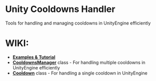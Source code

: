 # Unity Cooldowns Handler
Tools for handling and managing cooldowns in UnityEngine efficiently

# WIKI:
* **[Examples & Tutorial]**
* **[CooldownsManager]** class - 
For handling multiple cooldowns in UnityEngine efficiently
* **[Cooldown]** class - 
For handling a single cooldown in UnityEngine

[Examples & Tutorial]: https://github.com/JosepeDev/UnityCooldownsHandler/wiki/Examples-&-Tutorial
[CooldownsManager]: https://github.com/JosepeDev/UnityCooldownsHandler/wiki/CooldownsManager
[Cooldown]: https://github.com/JosepeDev/UnityCooldownsHandler/wiki/Cooldown-Class
